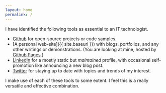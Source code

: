 ```yaml
---
layout: home
permalink: /
---
```


<!--
Please check out <a href="{{ site.baseurl }}/blog">my blog posts</a>
or a few <a href="{{ site.baseurl }}/projects">projects</a>.

<br>
-->

I have identified the following tools as essential to an IT technologist.

- [Github](https://github.com/zpz) for open-source projects or code samples.
- [A personal web-site]({{ site.baseurl }}) with blogs, portfolios, and any other writings or demonstrations.
  (You are looking at mine, hosted by [Github Pages](https://pages.github.com).)
- [LinkedIn](https://linkedin.com/in/zpz) for a mostly static but *maintained* profile,
with occasional self-promotion like announcing a new blog post.
- [Twitter](https://twitter.com/ZepuZhang) for staying up to date with topics and trends of my interest.

I make use of each of these tools to some extent.
I feel this is a really versatile and effective combination.
